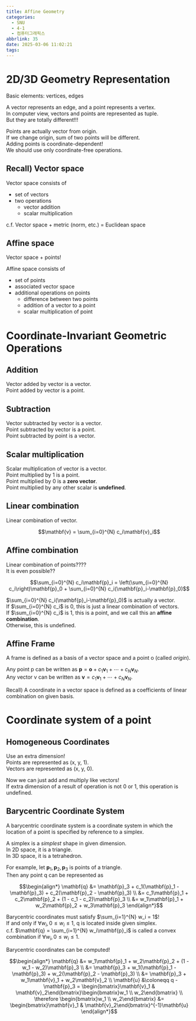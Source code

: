 ```yaml
---
title: Affine Geometry
categories:
  - SNU
  - 4-1
  - 컴퓨터그래픽스
abbrlink: 35
date: 2025-03-06 11:02:21
tags:
---
```


# 2D/3D Geometry Representation

Basic elements: vertices, edges

A vector represents an edge, and a point represents a vertex.  
In computer view, vectors and points are represented as tuple.  
But they are totally different!!!

Points are actually vector from origin.  
If we change origin, sum of two points will be different.  
Adding points is coordinate-dependent!  
We should use only coordinate-free operations.

## Recall) Vector space

Vector space consists of

- set of vectors
- two operations
  - vector addition
  - scalar multiplication

c.f. Vector space + metric (norm, etc.) = Euclidean space

## Affine space

Vector space + points!

Affine space consists of

- set of points
- associated vector space
- additional operations on points
  - difference between two points
  - addition of a vector to a point
  - scalar multiplication of point

# Coordinate-Invariant Geometric Operations

## Addition

Vector added by vector is a vector.  
Point added by vector is a point.

## Subtraction

Vector subtracted by vector is a vector.  
Point subtracted by vector is a point.  
Point subtracted by point is a vector.

## Scalar multiplication

Scalar multiplication of vector is a vector.  
Point multiplied by 1 is a point.  
Point multiplied by 0 is a **zero vector**.  
Point multiplied by any other scalar is **undefined**.

## Linear combination

Linear combination of vector.

$$\mathbf{v} = \sum_{i=0}^{N} c_i\mathbf{v}_i$$

## Affine combination

Linear combination of points????  
It is even possible??

$$\sum_{i=0}^{N} c_i\mathbf{p}_i = \left(\sum_{i=0}^{N} c_i\right)\mathbf{p}_0 + \sum_{i=0}^{N} c_i(\mathbf{p}_i-\mathbf{p}_0)$$

$\sum_{i=0}^{N} c_i(\mathbf{p}_i-\mathbf{p}_0)$ is actually a vector.  
If $\sum_{i=0}^{N} c_i$ is 0, this is just a linear combination of vectors.  
If $\sum_{i=0}^{N} c_i$ is 1, this is a point, and we call this an **affine combination**.  
Otherwise, this is undefined.

## Affine Frame

A frame is defined as a basis of a vector space and a point o (called *origin*).

Any point p can be written as $\mathbf{p} = \mathbf{o} + c_1\mathbf{v}_1 + \cdots + c_N\mathbf{v}_N$.  
Any vector v can be written as $\mathbf{v} = c_1\mathbf{v}_1 + \cdots + c_N\mathbf{v}_N$.

Recall) A coordinate in a vector space is defined as a coefficients of linear combination on given basis.

# Coordinate system of a point

## Homogeneous Coordinates

Use an extra dimension!  
Points are represented as (x, y, 1).  
Vectors are represented as (x, y, 0).

Now we can just add and multiply like vectors!  
If extra dimension of a result of operation is not 0 or 1, this operation is undefined.

## Barycentric Coordinate System

A barycentric coordinate system is a coordinate system in which the location of a point is specified by reference to a simplex.

A simplex is a *simplest* shape in given dimension.  
In 2D space, it is a triangle.  
In 3D space, it is a tetrahedron.

For example, let $\mathbf{p}_1, \mathbf{p}_2, \mathbf{p}_3$ is points of a triangle.  
Then any point q can be represented as

$$\begin{align*}
\mathbf{q} &= \mathbf{p}_3 + c_1(\mathbf{p}_1 - \mathbf{p}_3) + c_2(\mathbf{p}_2 - \mathbf{p}_3) \\
&= c_1\mathbf{p}_1 + c_2\mathbf{p}_2 + (1 - c_1 - c_2)\mathbf{p}_3 \\
&= w_1\mathbf{p}_1 + w_2\mathbf{p}_2 + w_3\mathbf{p}_3
\end{align*}$$

Barycentric coordinates must satisfy $\sum_{i=1}^{N} w_i = 1$!  
If and only if $\forall w_i, 0 \leq w_i \leq 1$, q is located inside given simplex.  
c.f. $\mathbf{q} = \sum_{i=1}^{N} w_i\mathbf{p}_i$ is called a convex combination if $\forall w_i, 0 \leq w_i \leq 1$.

Barycentric coordinates can be computed!

$$\begin{align*}
\mathbf{q} &= w_1\mathbf{p}_1 + w_2\mathbf{p}_2 + (1 - w_1 - w_2)\mathbf{p}_3 \\
&= \mathbf{p}_3 + w_1(\mathbf{p}_1 - \mathbf{p}_3) + w_2(\mathbf{p}_2 - \mathbf{p}_3) \\
&= \mathbf{p}_3 + w_1\mathbf{v}_1 + w_2\mathbf{v}_2 \\
\mathbf{u} &\coloneqq q - \mathbf{p}_3 = \begin{bmatrix}\mathbf{v}_1 & \mathbf{v}_2\end{bmatrix}\begin{bmatrix}w_1 \\ w_2\end{bmatrix} \\
\therefore \begin{bmatrix}w_1 \\ w_2\end{bmatrix} &= \begin{bmatrix}\mathbf{v}_1 & \mathbf{v}_2\end{bmatrix}^{-1}\mathbf{u}
\end{align*}$$
